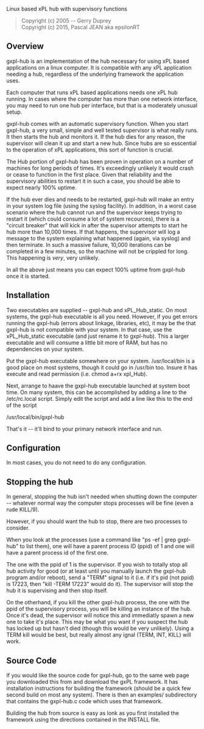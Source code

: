 Linux based xPL hub with supervisory functions  
> Copyright (c) 2005 -- Gerry Duprey  
> Copyright (c) 2015, Pascal JEAN aka epsilonRT

## Overview

gxpl-hub is an implementation of the hub necessary for using xPL based
applications on a linux computer.  It is compatible with any xPL application
needing a hub, regardless of the underlying framework the application uses.

Each computer that runs xPL based applications needs one xPL hub running.  In
cases where the computer has more than one network interface, you may need to
run one hub per interface, but that is a moderately unusual setup.

gxpl-hub comes with an automatic supervisory function.  When you start gxpl-hub,
a very small, simple and well tested supervisor is what really runs.  It then
starts the hub and monitors it.  If the hub dies for any reason, the
supervisor will clean it up and start a new hub.  Since hubs are so esscential
to the operation of xPL applications, this sort of function is crucial.

The Hub portion of gxpl-hub has been proven in operation on a number of
machines for long periods of times.  It's exceedingly unlikely it would crash
or cease to function in the first place.  Given that reliability and the
supervisory abilities to restart it in such a case, you should be able to
expect nearly 100% uptime. 

If the hub ever dies and needs to be restarted, gxpl-hub will make an entry in
your system log file (using the syslog facility).  In addition, in a worst
case scenario where the hub cannot run and the supervisor keeps trying to
restart it (which could consume a lot of system recources), there is a
"circuit breaker" that will kick in after the supervisor attempts to start he
hub more than 10,000 times.  If that happens, the supervisor will log a
message to the system explaining what happened (again, via syslog) and then
terminate.  In such a massive failure, 10,000 iterations can be completed in a
few minutes, so the machine will not be crippled for long.  This happening is
*very*, very unlikely.

In all the above just means you can expect 100% uptime from gxpl-hub once it is
started.

## Installation 

Two executables are supplied -- gxpl-hub and xPL_Hub_static.  On most systems,
the gxpl-hub executable is all you need.  However, if you get errors running
the gxpl-hub (errors about linkage, libraries, etc), it may be the that gxpl-hub
is not compatible with your system.  In that case, use the xPL_Hub_static
executable (and just rename it to gxpl-hub).  This a larger executable and will
consume a little bit more of RAM, but has no dependencies on your system.

Put the gxpl-hub executable somewhere on your system.  /usr/local/bin is a good
place on most systems, though it could go in /usr/bin too.  Insure it has
execute and read permission (i.e. chmod a+rx xpl_Hub).

Next, arrange to haave the gxpl-hub executable launched at system boot time.
On many system, this can be accomplished by adding a line to the /etc/rc.local
script.  Simply edit the script and add a line like this to the end of the
script

/usr/local/bin/gxpl-hub

That's it -- it'll bind to your primary network interface and run.


## Configuration

In most cases, you do not need to do any configuration.

## Stopping the hub

In general, stopping the hub isn't needed when shutting down the computer --
whatever normal way the computer stops processes will be fine (even a rude
KILL/9).

However, if you should want the hub to stop, there are two processes to consider.  

When you look at the processes (use a command like "ps -ef | grep gxpl-hub" to
list them), one will have a parent process ID (ppid) of 1 and one will have a
parent process id of the first one.

The one with the ppid of 1 is the supervisor.  If you wish to totally stop all
hub activity for good (or at least until you manually launch the gxpl-hub
program and/or reboot), send a "TERM" signal to it (i.e. if it's pid (not
ppid) is 17223, then "kill -TERM 17223" would do it).  The supervisor will
stop the hub it is supervising and then stop itself.

On the otherhand, if you kill the other gxpl-hub process, the one with the ppid
of the supervisory process, you will be killing an instance of the hub.  Once
it's dead, the supervisor will notice this and immediatly spawn a new one to
take it's place.  This may be what you want if you suspect the hub has locked
up but hasn't died (though this would be very unlikely).  Using a TERM kill
would be best, but really almost any ignal (TERM, INT, KILL) will work.

## Source Code

If you would like the source code for gxpl-hub, go to the same web page you
downloaded this from and download the gxPL framework.  It has
installation instructions for building the framework (should be a quick few
second build on most any system).  There is then an examples/ subdirectory
that contains the gxpl-hub.c code which uses that framework.

Building the hub from source is easy as lonk as you first installed the
framework using the directions contained in the INSTALL file.
